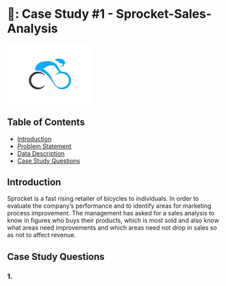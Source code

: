 # 🚴: Case Study #1 - Sprocket-Sales-Analysis <!-- omit in toc -->

<img src="https://github.com/oluyinkaawoyemi/Sprocket-Sales-Analysis/blob/main/download-removebg-preview%20(1).png" alt="AdventureWorks" width="200"/>

## Table of Contents <!-- omit in toc -->

- [Introduction](#introduction)
- [Problem Statement](#problem-statement)
- [Data Description](#data-description)
- [Case Study Questions](#case-study-questions)


## Introduction

Sprocket is a fast rising retailer of bicycles to individuals. In order to evaluate the company’s performance and to identify areas for marketing process improvement. The management has asked for a sales analysis to know in figures who buys their products, which is most sold and also know what areas need improvements and which areas need not drop in sales so as not to affect revenue.

## Case Study Questions

### 1. 
